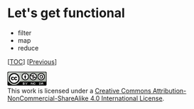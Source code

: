 # Let's get functional

-   filter
-   map
-   reduce

[[TOC](README.md "Table of Contents")] [[Previous](object.md "I object")]

![CC BY-NC-SA 4.0](image/cc.png "CC BY-NC-SA 4.0") \
This work is licensed under a [Creative Commons Attribution-NonCommercial-ShareAlike 4.0 International License](https://creativecommons.org/licenses/by-nc-sa/4.0/legalcode).
